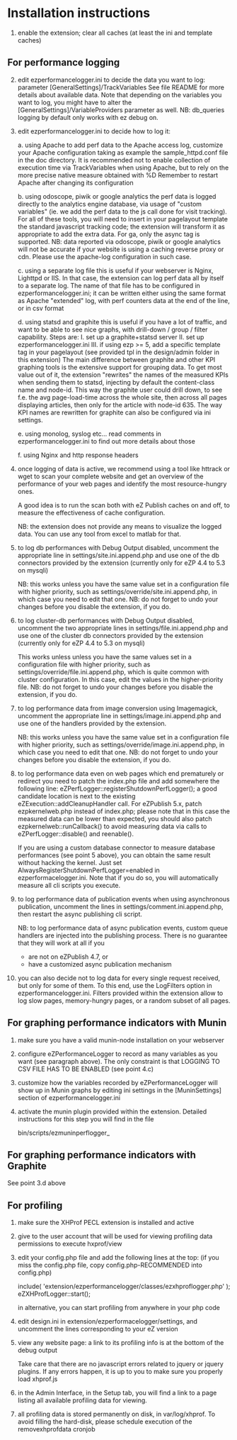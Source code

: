 Installation instructions
=========================

1. enable the extension; clear all caches (at least the ini and template caches)


For performance logging
-----------------------

2. edit ezperformancelogger.ini to decide the data you want to log:
   parameter [GeneralSettings]/TrackVariables
   See file README for more details about available data.
   Note that depending on the variables you want to log, you might have to alter
   the [GeneralSettings]/VariableProviders parameter as well.
   NB: db_queries logging by default only works with ez debug on.


3. edit ezperformancelogger.ini to decide how to log it:

    a. using Apache
      to add perf data to the Apache access log, customize your Apache configuration
      taking as example the sample_httpd.conf file in the doc directory.
      It is recommended not to enable collection of execution time via
      TrackVariables when using Apache, but to rely on the more precise native
      measure obtained with %D
      Remember to restart Apache after changing its configuration

    b. using odoscope, piwik or google analytics
      the perf data is logged directly to the analytics engine database, via usage
      of "custom variables" (ie. we add the perf data to the js call done for visit
      tracking). For all of these tools, you will need to insert in your pagelayout
      template the standard javascript tracking code; the extension will transform
      it as appropriate to add the extra data.
      For ga, only the async tag is supported.
      NB: data reported via odoscope, piwik or google analytics will not be accurate
      if your website is using a caching reverse proxy or cdn. Please use the apache-log
      configuration in such case.

    c. using a separate log file
      this is useful if your webserver is Nginx, Lighttpd or IIS. In that case, the
      extension can log perf data all by itself to a separate log. The name of that
      file has to be configured in ezperformancelogger.ini; it can be written either
      using the same format as Apache "extended" log, with perf counters data at the
      end of the line, or in csv format

    d. using statsd and graphite
      this is useful if you have a lot of traffic, and want to be able to see nice
      graphs, with drill-down / group / filter capability.
      Steps are:
      I. set up a graphite+statsd server
      II. set up ezperformancelogger.ini
      III. if using ezp >= 5, add a specific template tag in your pagelayout (see provided
           tpl in the design/admin folder in this extension)
      The main difference between graphite and other KPI graphing tools is the extensive
      support for grouping data. To get most value out of it, the extension "rewrites" the
      names of the measured KPIs when sending them to statsd, injecting by default the
      content-class name and node-id. This way the graphite user could drill down, to see
      f.e. the avg page-load-time across the whole site, then across all pages displaying
      articles, then only for the article with node-id 635.
      The way KPI names are rewritten for graphite can also be configured via ini settings.

    e. using monolog, syslog etc...
      read comments in ezperformancelogger.ini to find out more details about those

    f. using Nginx and http response headers


4. once logging of data is active, we recommend using a tool like httrack or
   wget to scan your complete website and get an overview of the performance
   of your web pages and identify the most resource-hungry ones.

   A good idea is to run the scan both with eZ Publish caches on and off, to
   measure the effectiveness of cache configuration.

   NB: the extension does not provide any means to visualize the logged data.
   You can use any tool from excel to matlab for that.


5. to log db performances with Debug Output disabled, uncomment the
   appropriate line in settings/site.ini.append.php and use one of the db
   connectors provided by the extension (currently only for eZP 4.4 to 5.3 on mysqli)

   NB: this works unless you have the same value set in a configuration file
   with higher priority, such as settings/override/site.ini.append.php, in
   which case you need to edit that one. NB: do not forget to undo your changes
   before you disable the extension, if you do.


6. to log cluster-db performances with Debug Output disabled, uncomment the two
   appropriate lines in settings/file.ini.append.php and use one of the cluster db
   connectors provided by the extension (currently only for eZP 4.4 to 5.3 on mysqli)

   This works unless unless you have the same values set in a configuration file
   with higher priority, such as settings/override/file.ini.append.php, which is
   quite common with cluster configuration. In this case, edit the values in the
   higher-priority file. NB: do not forget to undo your changes before you disable
   the extension, if you do.


7. to log performance data from image conversion using Imagemagick, uncomment the
    appropriate line in settings/image.ini.append.php and use one of the handlers
    provided by the extension.

   NB: this works unless you have the same value set in a configuration file
   with higher priority, such as settings/override/image.ini.append.php, in
   which case you need to edit that one. NB: do not forget to undo your changes
   before you disable the extension, if you do.


8. to log performance data even on web pages which end prematurely or redirect
   you need to patch the index.php file and add somewhere the following line:
      eZPerfLogger::registerShutdownPerfLogger();
   a good candidate location is next to the existing eZExecution::addCleanupHandler call.
   For eZPublish 5.x, patch ezpkernelweb.php instead of index.php;
   please note that in this case the measured data can be lower than expected,
   you should also patch ezpkernelweb::runCallback() to avoid measuring data
   via calls to eZPerfLogger::disable() and reenable().

   If you are using a custom database connector to measure database performances
   (see point 5 above), you can obtain the same result without hacking the kernel.
   Just set
       AlwaysRegisterShutdownPerfLogger=enabled
   in ezperformacelogger.ini.
   Note that if you do so, you will automatically measure all cli scripts you execute.


9. to log performance data of publication events when using asynchronous publication,
   uncomment the lines in settings/comment.ini.append.php, then restart the async
   publishing cli script.

   NB: to log performance data of async publication events, custom queue handlers are injected
   into the publishing process.
   There is no guarantee that they will work at all if you
   - are not on eZPublish 4.7, or
   - have a customized async publication mechanism


10. you can also decide not to log data for every single request received, but only for
   some of them. To this end, use the LogFilters option in ezperformancelogger.ini.
   Filters provided within the extension allow to log slow pages, memory-hungry pages,
   or a random subset of all pages.


For graphing performance indicators with Munin
----------------------------------------------

1. make sure you have a valid munin-node installation on your webserver

2. configure eZPerformanceLogger to record as many variables as you want (see
   paragraph above).
   The only constraint is that LOGGING TO CSV FILE HAS TO BE ENABLED (see point 4.c)

3. customize how the variables recorded by eZPerformanceLogger will show up
   in Munin graphs by editing ini settings in the [MuninSettings] section of
   ezperformancelogger.ini

4. activate the munin plugin provided within the extension.
   Detailed instructions for this step you will find in the file

   bin/scripts/ezmuninperflogger_


For graphing performance indicators with Graphite
-------------------------------------------------

See point 3.d above


For profiling
-------------

1. make sure the XHProf PECL extension is installed and active

2. give to the user account that will be used for viewing profiling data permissions
   to execute hxprof/view

3. edit your config.php file and add the following lines at the top:
   (if you miss the config.php file, copy config.php-RECOMMENDED into config.php)

   include( 'extension/ezperformancelogger/classes/ezxhproflogger.php' );
   eZXHProfLogger::start();

   in alternative, you can start profiling from anywhere in your php code

4. edit design.ini in extension/ezperformacelogger/settings, and uncomment the
   lines corresponding to your eZ version

5. view any website page: a link to its profiling info is at the bottom of the debug output

   Take care that there are no javascript errors related to jquery or jquery plugins.
   If any errors happen, it is up to you to make sure you properly load xhprof.js

6. in the Admin Interface, in the Setup tab, you will find a link to a page listing
   all available profiling data for viewing.

7. all profiling data is stored permanently on disk, in var/log/xhprof. To avoid
   filling the hard-disk, please schedule execution of the removexhprofdata cronjob
